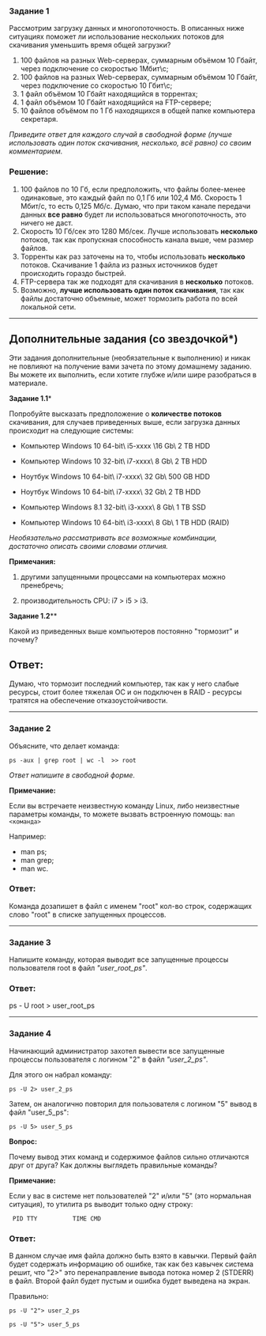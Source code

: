 ### Задание 1

Рассмотрим загрузку данных и многопоточность. В описанных ниже ситуациях поможет ли использование нескольких потоков для скачивания уменьшить время общей загрузки?

1. 100 файлов на разных Web-серверах, суммарным объёмом 10 Гбайт, через подключение со скоростью 1Мбит\с;
2. 100 файлов на разных Web-серверах, суммарным объёмом 10 Гбайт, через подключение со скоростью 10 Гбит\с;
3. 1 файл объёмом 10 Гбайт находящийся в торрентах;
4. 1 файл объёмом 10 Гбайт находящийся на FTP-сервере;
5. 10 файлов объёмом по 1 Гб находящихся в общей папке компьютера секретаря.

*Приведите ответ для каждого случай в свободной форме (лучше использовать один поток скачивания, несколько, всё равно) со своим комментарием.*

### Решение:

1. 100 файлов по 10 Гб, если предположить, что файлы более-менее одинаковые, это каждый файл по 0,1 Гб или 102,4 Мб. Скорость 1 Мбит/с, то есть 0,125 Мб/с.
Думаю, что при таком канале передачи данных **все равно** будет ли использоваться многопоточность, это ничего не даст.
2. Скорость 10 Гб/сек это 1280 Мб/сек. Лучше использовать **несколько** потоков, так как пропускная способность канала выше, чем размер файлов.
3. Торренты как раз заточены на то, чтобы использовать **несколько** потоков. Скачивание 1 файла из разных источников будет происходить гораздо быстрей.
4. FTP-сервера так же подходят для скачивания в **несколько** потоков.
5. Возможно, **лучше использовать один поток скачивания**, так как файлы достаточно объемные, может тормозить работа по всей локальной сети.

---

## Дополнительные задания (со звездочкой*)
Эти задания дополнительные (необязательные к выполнению) и никак не повлияют на получение вами зачета по этому домашнему заданию. Вы можете их выполнить, если хотите глубже и/или шире разобраться в материале.

**Задание 1.1***

Попробуйте высказать предположение о **количестве потоков** скачивания, для случаев приведенных выше, если загрузка данных происходит на следующие системы:

- Компьютер Windows 10 64-bit\ i5-xxxx \16 Gb\ 2 TB HDD
- Компьютер Windows 10 32-bit\ i7-xxxx\ 8 Gb\ 2 TB HDD
- Ноутбук Windows 10 64-bit\ i7-xxxx\ 32 Gb\ 500 GB HDD
- Ноутбук Windows 10 64-bit\ i7-xxxx\ 32 Gb\ 2 TB HDD

- Компьютер Windows 8.1 32-bit\ i3-xxxx\ 8 Gb\ 1 TB SSD

- Компьютер Windows 10 64-bit\ i3-xxxx\ 8 Gb\ 1 TB HDD (RAID)

*Необязательно рассматривать все возможные комбинации, достаточно описать своими словами отличия.*

**Примечания:**

1) другими запущенными процессами на компьютерах можно пренебречь;

2) производительность CPU: i7 > i5 > i3.


**Задание 1.2****

Какой из приведенных выше компьютеров постоянно "тормозит" и почему?

## Ответ:

Думаю, что тормозит последний компьютер, так как у него слабые ресурсы, стоит более тяжелая ОС и он подключен в RAID - ресурсы тратятся на обеспечение отказоустойчивости.

---

### Задание 2

Объясните, что делает команда:

`ps -aux | grep root | wc -l  >> root`

*Ответ напишите в свободной форме.*

**Примечание:**

Если вы встречаете неизвестную команду Linux, либо неизвестные параметры команды, то можете вызвать встроенную помощь:
`man <команда>`

Например:

- man ps;
- man grep;
- man wc.

### Ответ:

Команда дозапишет в файл с именем "root" кол-во строк, содержащих слово "root" в списке запущенных процессов.

---

### Задание 3

Напишите команду, которая выводит все запущенные процессы пользователя root в файл *"user_root_ps"*.

### Ответ:

ps - U root > user_root_ps

---

### Задание 4

Начинающий администратор захотел вывести все запущенные процессы пользователя с логином "2" в файл *"user_2_ps"*.

Для этого он набрал команду:

`ps -U 2> user_2_ps`

Затем, он аналогично повторил для пользователя с логином "5" вывод в файл "user_5_ps":

`ps -U 5> user_5_ps`

**Вопрос:** 

Почему вывод этих команд и содержимое файлов сильно отличаются друг от друга?  Как должны выглядеть правильные команды?

**Примечание:**

Если у вас в системе нет пользователей "2" и/или "5" (это нормальная ситуация), то утилита ps выводит только одну строку:

`  PID TTY          TIME CMD      `

### Ответ:
В данном случае имя файла должно быть взято в кавычки. 
Первый файл будет содержать информацию об ошибке, так как без кавычек система решит, что "2>" это перенаправление вывода потока номер 2 (STDERR) в файл.
Второй файл будет пустым и ошибка будет выведена на экран.

Правильно:

`ps -U "2"> user_2_ps`

`ps -U "5"> user_5_ps`
